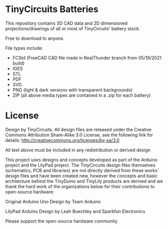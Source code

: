 # TinyCircuits Batteries

This repository contains 3D CAD data and 2D dimensioned projections/drawings of all or most of TinyCircuits' battery stock.

Free to download to anyone.

File types include:
* FCStd (FreeCAD CAD file made in RealThunder branch from 05/19/2021 build)
* IGES
* STL
* PDF
* SVG
* PNG (light & dark versions with transparent backgrounds)
* ZIP (all above media types are contained in a .zip for each battery)

# License

Design by TinyCircuits.
All design files are released under the Creative Commons Attribution Share-Alike 3.0 License, see the following link for details: http://creativecommons.org/licenses/by-sa/3.0

All text above must be included in any redistribution or derived design

This project uses designs and concepts developed as part of the Arduino project and the LilyPad project.  The TinyCircuits design files themselves (schematics, PCB and libraries) are not directly derived from these works' design files and have been created new, however the concepts and basic architecture behind the TinyDuino and TinyLily products are derived and we thank the hard work of the organizations below for their contributions to open-source hardware:
  
Original Arduino Uno Design by Team Arduino

LilyPad Arduino Design by Leah Buechley and Sparkfun Electronics

Please support the open-source hardware community 